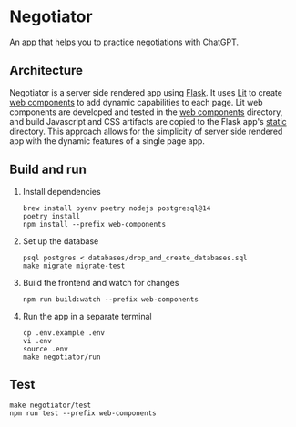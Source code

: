 # Negotiator

An app that helps you to practice negotiations with ChatGPT.

## Architecture

Negotiator is a server side rendered app using [Flask](https://flask.palletsprojects.com/).
It uses [Lit](https://lit.dev/) to create [web components](https://developer.mozilla.org/en-US/docs/Web/API/Web_components)
to add dynamic capabilities to each page.
Lit web components are developed and tested in the [web components](./web-components) directory, and build Javascript
and CSS artifacts are copied to the Flask app's [static](./negotiator/static) directory.
This approach allows for the simplicity of server side rendered app with the dynamic features of a single page app.

## Build and run

1.  Install dependencies
    ```shell
    brew install pyenv poetry nodejs postgresql@14
    poetry install
    npm install --prefix web-components
    ```

1.  Set up the database
    ```shell
    psql postgres < databases/drop_and_create_databases.sql
    make migrate migrate-test
    ```

1.  Build the frontend and watch for changes
    ```shell
    npm run build:watch --prefix web-components
    ```

1.  Run the app in a separate terminal
    ```shell
    cp .env.example .env
    vi .env
    source .env
    make negotiator/run
    ```

## Test

```shell
make negotiator/test
npm run test --prefix web-components
```
